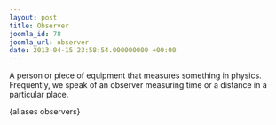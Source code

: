 ```yaml
---
layout: post
title: Observer
joomla_id: 78
joomla_url: observer
date: 2013-04-15 23:58:54.000000000 +00:00
---
```

<p>A person or piece of equipment that measures something in physics. Frequently, we speak of an observer measuring time or a distance in a particular place.</p>
<p>{aliases observers}</p>
